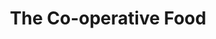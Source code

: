 ---
title: "The Co-operative Food"
url: /derby/the-co-operative-food-wollaton-road/
shop: supermarket
---
